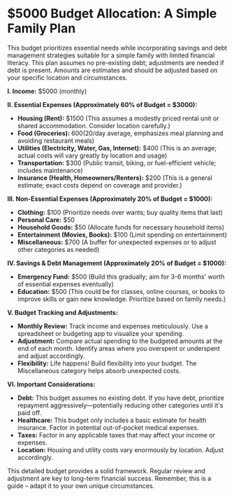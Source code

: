 # $5000 Budget Allocation: A Simple Family Plan

This budget prioritizes essential needs while incorporating savings and debt management strategies suitable for a simple family with limited financial literacy.  This plan assumes no pre-existing debt; adjustments are needed if debt is present.  Amounts are estimates and should be adjusted based on your specific location and circumstances.

**I. Income:** $5000 (monthly)

**II. Essential Expenses (Approximately 60% of Budget = $3000):**

* **Housing (Rent):** $1500 (This assumes a modestly priced rental unit or shared accommodation.  Consider location carefully.)
* **Food (Groceries):** $600 ($20/day average, emphasizes meal planning and avoiding restaurant meals)
* **Utilities (Electricity, Water, Gas, Internet):** $400 (This is an average; actual costs will vary greatly by location and usage)
* **Transportation:** $300 (Public transit, biking, or fuel-efficient vehicle; includes maintenance)
* **Insurance (Health, Homeowners/Renters):** $200 (This is a general estimate; exact costs depend on coverage and provider.)


**III. Non-Essential Expenses (Approximately 20% of Budget = $1000):**

* **Clothing:** $100 (Prioritize needs over wants; buy quality items that last)
* **Personal Care:** $50
* **Household Goods:** $50 (Allocate funds for necessary household items)
* **Entertainment (Movies, Books):** $100 (Limit spending on entertainment)
* **Miscellaneous:** $700 (A buffer for unexpected expenses or to adjust other categories as needed)


**IV. Savings & Debt Management (Approximately 20% of Budget = $1000):**

* **Emergency Fund:** $500 (Build this gradually; aim for 3-6 months' worth of essential expenses eventually)
* **Education:** $500 (This could be for classes, online courses, or books to improve skills or gain new knowledge. Prioritize based on family needs.)


**V. Budget Tracking and Adjustments:**

* **Monthly Review:** Track income and expenses meticulously.  Use a spreadsheet or budgeting app to visualize your spending.
* **Adjustment:**  Compare actual spending to the budgeted amounts at the end of each month.  Identify areas where you overspent or underspent and adjust accordingly.
* **Flexibility:** Life happens!  Build flexibility into your budget. The Miscellaneous category helps absorb unexpected costs.

**VI. Important Considerations:**

* **Debt:** This budget assumes no existing debt. If you have debt, prioritize repayment aggressively—potentially reducing other categories until it's paid off.
* **Healthcare:**  This budget only includes a basic estimate for health insurance. Factor in potential out-of-pocket medical expenses.
* **Taxes:** Factor in any applicable taxes that may affect your income or expenses.
* **Location:** Housing and utility costs vary enormously by location. Adjust accordingly.


This detailed budget provides a solid framework. Regular review and adjustment are key to long-term financial success. Remember, this is a guide – adapt it to your own unique circumstances.